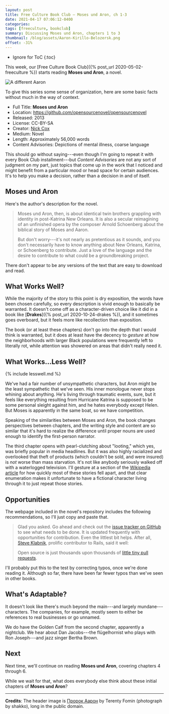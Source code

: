 ```yaml
---
layout: post
title: Free Culture Book Club — Moses und Aron, ch 1-3
date: 2021-04-17 07:06:12-0400
categories:
tags: [freeculture, bookclub]
summary: Discussing Moses und Aron, chapters 1 to 3
thumbnail: /blog/assets/Aaron-Kirillo-Belozersk.png
offset: -31%
---
```


* Ignore for ToC
{:toc}

This week, our [Free Culture Book Club]({% post_url 2020-05-02-freeculture %}) starts reading **Moses und Aron**, a novel.

![A different Aaron](/blog/assets/Aaron-Kirillo-Belozersk.png "A different Aron")

To give this series some sense of organization, here are some basic facts without much in the way of context.

 * Full Title:  **Moses und Aron**
 * Location:  <https://github.com/opensourcenovel/opensourcenovel>
 * Released:  2013
 * License:  CC-BY-SA
 * Creator:  [Nick Cox](http://nickcox.me/)
 * Medium:  Novel
 * Length:  Approximately 56,000 words
 * Content Advisories:  Depictions of mental illness, coarse language

This should go without saying---even though I'm going to repeat it with every Book Club installment---but *Content Advisories* are not any sort of judgment on my part, just topics that come up in the work that I noticed and might benefit from a particular mood or head space for certain audiences.  It's to help you make a decision, rather than a decision in and of itself.

## Moses und Aron

Here's the author's description for the novel.

 > Moses und Aron, then, is about identical twin brothers grappling with identity in post-Katrina New Orleans. It is also a secular reimagining of an unfinished opera by the composer Arnold Schoenberg about the biblical story of Moses and Aaron.
 >
 > But don't worry---it's not nearly as pretentious as it sounds, and you don't necessarily have to know anything about New Orleans, Katrina, or Schoenberg to contribute. Just a love of the language and the desire to contribute to what could be a groundbreaking project.

There don't appear to be any versions of the text that are easy to download and read.

## What Works Well?

While the majority of the story to this point is dry exposition, the words have been chosen carefully, so every description is vivid enough to basically be warranted.  It doesn't come off as a character-driven choice like it did in a book like [**Drakes**]({% post_url 2020-10-24-drakes %}), and it sometimes goes overboard, but it feels more like recollection than exposition.

The book (or at least these chapters) don't go into the depth that I would think is warranted, but it does at least have the decency to *gesture* at how the neighborhoods with larger Black populations were frequently left to literally rot, while attention was showered on areas that didn't really need it.

## What Works...Less Well?

{% include lesswell.md %}

We've had a fair number of unsympathetic characters, but Aron might be the least sympathetic that we've seen.  His inner monologue never stops whining about anything.  He's living through traumatic events, sure, but it feels like everything resulting from Hurricane Katrina is supposed to be some personal sleight against him, and he hates everybody except Helen.  But Moses is apparently in the same boat, so we have competition.

Speaking of the similarities between Moses and Aron, the book changes perspectives between chapters, and the writing style and content are so similar that it's hard to realize the difference until proper nouns are used enough to identify the first-person narrator.

The third chapter opens with pearl-clutching about "looting," which yes, was briefly popular in media headlines.  But it was also highly racialized and overlooked that theft of products (which couldn't be sold, and were insured) is *not* worse than mass starvation.  It's not like anybody seriously walked off with a waterlogged television.  I'll gesture at a section of the [Wikipedia article](https://en.wikipedia.org/wiki/Effects_of_Hurricane_Katrina_in_New_Orleans#Civil_disturbances) for how quickly most of these stories fell apart, and that clear enumeration makes it unfortunate to have a fictional character living through it to just repeat those stories.

## Opportunities

The webpage included in the novel's repository includes the following recommendations, so I'll just copy and paste that.

 >  Glad you asked. Go ahead and check out the [issue tracker on GitHub](https://github.com/opensourcenovel/opensourcenovel/issues) to see what needs to be done. It is updated frequently with opportunities for contribution. Even the littlest bit helps. After all, [Steve Klabnik](http://twitter.com/steveklabnik), prolific contributor to Rails, said it well:
 >
 > Open source is just thousands upon thousands of [little tiny pull requests](https://twitter.com/steveklabnik/status/294259287759413249).

I'll probably put this to the test by correcting typos, once we're done reading it.  Although so far, there have been far fewer typos than we've seen in other books.

## What's Adaptable?

It doesn't look like there's much beyond the main---and largely mundane---characters.  The companies, for example, mostly seem to either be references to real businesses or go unnamed.

We do have the Golden Calf from the second chapter, apparently a nightclub.  We hear about Dan Jacobs---the flügelhornist who plays with Ron Joseph---and jazz singer Bertha Brown.

## Next

Next time, we'll continue on reading **Moses und Aron**, covering chapters 4 through 6.

While we wait for that, what does everybody else think about these initial chapters of **Moses und Aron**?

* * *

**Credits**:  The header image is [Пророк Аарон](https://commons.wikimedia.org/wiki/File:Aaron_(Kirillo-Belozersk).jpg) by Terenty Fomin (photograph by shakko), long in the public domain.

